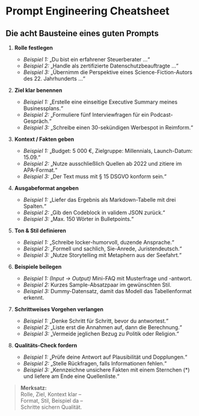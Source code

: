 # Prompt Engineering Cheatsheet

## Die acht Bausteine eines guten Prompts

1. **Rolle festlegen**  
   - *Beispiel 1:* „Du bist ein erfahrener Steuerberater …“  
   - *Beispiel 2:* „Handle als zertifizierte Datenschutzbeauftragte …“  
   - *Beispiel 3:* „Übernimm die Perspektive eines Science-Fiction-Autors des 22. Jahrhunderts …“

2. **Ziel klar benennen**  
   - *Beispiel 1:* „Erstelle eine einseitige Executive Summary meines Businessplans.“  
   - *Beispiel 2:* „Formuliere fünf Interviewfragen für ein Podcast-Gespräch.“  
   - *Beispiel 3:* „Schreibe einen 30-sekündigen Werbespot in Reimform.“

3. **Kontext / Fakten geben**  
   - *Beispiel 1:* „Budget: 5 000 €, Zielgruppe: Millennials, Launch-Datum: 15.09.“  
   - *Beispiel 2:* „Nutze ausschließlich Quellen ab 2022 und zitiere im APA-Format.“  
   - *Beispiel 3:* „Der Text muss mit § 15 DSGVO konform sein.“

4. **Ausgabeformat angeben**  
   - *Beispiel 1:* „Liefer das Ergebnis als Markdown-Tabelle mit drei Spalten.“  
   - *Beispiel 2:* „Gib den Codeblock in validem JSON zurück.“  
   - *Beispiel 3:* „Max. 150 Wörter in Bulletpoints.“

5. **Ton & Stil definieren**  
   - *Beispiel 1:* „Schreibe locker-humorvoll, duzende Ansprache.“  
   - *Beispiel 2:* „Formell und sachlich, Sie-Anrede, Juristendeutsch.“  
   - *Beispiel 3:* „Nutze Storytelling mit Metaphern aus der Seefahrt.“

6. **Beispiele beilegen**  
   - *Beispiel 1:* *(Input → Output)* Mini-FAQ mit Musterfrage und -antwort.  
   - *Beispiel 2:* Kurzes Sample-Absatzpaar im gewünschten Stil.  
   - *Beispiel 3:* Dummy-Datensatz, damit das Modell das Tabellenformat erkennt.

7. **Schrittweises Vorgehen verlangen**  
   - *Beispiel 1:* „Denke Schritt für Schritt, bevor du antwortest.“  
   - *Beispiel 2:* „Liste erst die Annahmen auf, dann die Berechnung.“  
   - *Beispiel 3:* „Vermeide jeglichen Bezug zu Politik oder Religion.“

8. **Qualitäts-Check fordern**  
   - *Beispiel 1:* „Prüfe deine Antwort auf Plausibilität und Dopplungen.“  
   - *Beispiel 2:* „Stelle Rückfragen, falls Informationen fehlen.“  
   - *Beispiel 3:* „Kennzeichne unsichere Fakten mit einem Sternchen (*) und liefere am Ende eine Quellenliste.“


> **Merksatz:**  
> Rolle, Ziel, Kontext klar –  
> Format, Stil, Beispiel da –  
> Schritte sichern Qualität.
